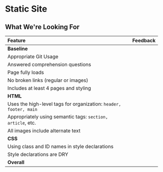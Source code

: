 # Static Site
## What We're Looking For

Feature | Feedback
:------------- | :-------------
**Baseline** | 
Appropriate Git Usage | 
Answered comprehension questions | 
Page fully loads | 
No broken links (regular or images) | 
Includes at least 4 pages and styling | 
**HTML** | 
Uses the high-level tags for organization: `header, footer, main` | 
Appropriately using semantic tags: `section, article`, etc. | 
All images include alternate text | 
**CSS** | 
Using class and ID names in style declarations | 
Style declarations are DRY | 
**Overall** | 
